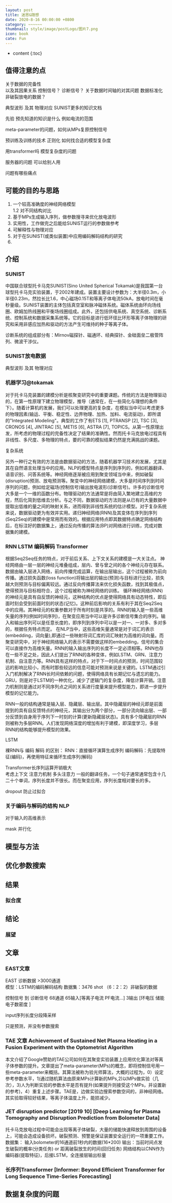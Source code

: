 ```yaml
---
layout: post
title: 迷思&随想
date: 2020-8-16 00:00:00 +0800
category: ~~~~~~
thumbnail: style/image/postLogo/图片7.png
icon: book
cate: Fun
---
```


* content
{:toc}


## 值得注意的点

关于数据的完备性     
以及其因果关系   控制信号？ 诊断信号？
关于数据时间轴的对其问题  数据标准化
非破裂放电的数据？

典型波形 及其 物理对应   SUNIST更多的知识文档

先验 预先知道的知识是什么  例如电流的范围

meta-parameter的问题，如何从MPs复原控制信号

预训练及训练的技术  正则化  如何找合适的模型复杂度


用transformer吗  模型复杂度的问题

服务器的问题  可以给别人用

问题有哪些痛点

## 可能的目的与思路
1. 一个较高准确度的神经网络模型  
1.2 对不同结构对比
2. 基于MPs生成输入序列，做参数搜寻来优化放电波形
3. 实用性，工作做完之后能给SUNIST运行的参数做参考
4. 可解释性与物理对应   
5. 对于在SUNIST(或类似装置)中应用编码解码结构的研究
6. 

## 介绍


### SUNIST

中国联合球型托卡马克SUNIST(Sino United Spherical Tokamak)是我国第一台球型托卡马克实验装置，于2002年建成。装置主要设计参数为：大半径0.3m，小半径0.23m，然拉长比1.6，中心磁场0.15T和等离子体电流50kA，放电时间在毫秒量级。SUNIST装置的主体包括真空室和脉冲磁体系统。磁体系统由环向场线圈、欧姆加热线圈和平衡场线圈组成。此外，还包括供电系统、真空系统、诊断系统、控制系统和数据采集系统等。它的目标是进行低环径比环形等离子体物理的研究和采用非感应加热和驱动的方法产生可维持的种子等离子体。

诊断系统的组成部分有：Mirnov磁探针、磁通环、经典探针、金硅面垒二极管阵列、微波干涉仪。


### SUNIST放电数据

典型波形 及其 物理对应

### 机器学习@tokamak

对于托卡马克装置的建模分析是核聚变研究中的重要课题。传统的方法是物理驱动的，在第一性原理下建立物理模型，推导（通常在，在一些简化与理想的条件下）。随着计算机的发展，我们可以处理更高的复杂度，在模拟当中可以考虑更多的物理因素(输运、平衡、稳定性、边界物理、加热、加料、电流驱动)，即所谓的"Integrated Modeling"。典型的工作了有ETS [1], PTRANSP [2], TSC [3], CRONOS [4], JINTRAC [5], METIS [6], ASTRA [7], TOPICS。从第一性原理出发，所考虑的物理过程的完备性决定了结果的准确性。然而托卡马克放电过程具有非线性、多尺度、多物理的特点，要的可靠的模拟结果仍然是充满挑战的课题。

复杂系统


另外一种行之有效的方法是由数据驱动的方法，随着机器学习技术的发展，尤其是其在自然语言处理当中的应用。NLP的模型特点是序列到序列的，例如机器翻译、语音识别、问答系统等。神经网络逐渐被应用到聚变领域当中来，例如破裂(disruption)预测、放电预测等。聚变中的神经网络建模，大多是时间序列到时间序列的问题，例如给定磁场(控制信号)输出放电波形(诊断信号)。许多的诊断信号大多是一个一维的函数分布。物理驱动的方法通常是将由简入繁地建立高维的方程，然后化简到低维去分析。与之不同，数据驱动的方法则是从已有的大量数据中提取出低维的量之间的映射关系，进而得到非线性系统的估计模型。对于复杂系统来说，数据驱动更为有效并实用。递归神经网络(RNN)及其变体在序列到序列(Seq2Seq)的建模中是常用而有效的。根据应用特点即其数据特点确定网络结构后，在标注好的数据集上，通过反向传播的算法(BP)对网络进行训练，完成对数据集的建模。

### RNN LSTM 编码解码 Transformer
根据Seq2Seq任务的特点，对于前后关系、上下文关系的建模是一大关注点。
神经网络由一层一层的神经元堆叠组成，层内、曾与曾之间的各个神经元存在联系。数据由输入层进入网络，前向传播完成运算，在输出层输出，这个过程被称为前向传播。通过损失函数(loss function)将输出层的输出(预测)与目标进行比较，损失越大则预测与目标偏离较远。通过反向传播算法来优化损失函数，找到其极值点，使得预测与目标相符合，这个过程被称为神经网络的训练。
循环神经网络(RNN)的神经元是具有自反馈的神经元，这种结构的优点是使得网络具有动态特性，即后面时刻会受到前面时刻的状态(记忆)。这种前后影响的关系有利于其在Seq2Seq中的应用。其神经元的权重参数对于所有时刻是共享的。RNN的输入是一些高维矢量的序列(例如时间序列)，在聚变应用当中可以是许多诊断信号集合的序列。输入和输出序列可以是任意长度的，即序列到序列中可以是一对一、一对多、多对多的，根据任务特点而定。
在NLP当中，这些高维矢量通常是对于词汇的表示(embedding，词向量),即通过一些映射将词汇库的词汇映射为高维的词向量。而聚变研究中，对于神经网络输入的表示不需要做这样的embedding，信号的集合可以直接作为高维矢量。RNN的输入输出序列的长度不一定必须相等。RNN也存在一些不足之处，因此人们提出了RNN的各种变体，例如LSTM、GRN、注意力机制、自注意力等。RNN具有这样的特点，对于下一时间点的预测，时间范围较远的影响比较小，而有时那些较远的信息可能对预测来说是关键的。LSTM通过引入门机制解决了RNN长时间依赖的问题，使得网络具有长期记忆与遗忘的能力。GRU，则是对于LSTM的一种优化，减少了逻辑门的复杂度，降低计算开销。注意力机制则是通过对不同序列点之间的关系进行度量来提升模型能力，即进一步提升模型的记忆能力。

RNN一般的结构通常是输入层、隐藏层、输出层。其中隐藏层的神经元即是前面提到的具有自反馈特点的神经元，其输出分为两个部分，一部分流向输出层、一部分反馈到自身用于序列下一时刻的计算(更新隐藏层状态)。具有多个隐藏层的RNN则被称为多层RNN。人们发现网络深度的增加有利于建模，即深度学习，多层RNN的结构能够提升模型的效果。


LSTM

裸RNN与 编码 解码 的区别：
RNN：直接循环演算生成序列
编码解码：先提取特征(编码)，再使用特征来循环生成序列(解码)


Transformer长序列运算开销极大  
考虑上下文 注意力机制    多头注意力
一般的翻译任务，一个句子通常通常包含十几二十个单词，序列长度并不很长。而在聚变应用，序列长度相对要长的多。

dropout 防止过拟合

### 关于编码与解码的结构 NLP

对于输入的高维表示

mask 并行化


## 模型与方法


## 优化参数搜索

## 结果

### 拟合度


## 结论

### 展望


## 文章

### EAST文章

EAST 诊断数据 >3000通道  
模型：LSTM的编码解码结构
数据集：3476 shot （6：2：2）非破裂的数据  

控制信号 到 诊断信号
68通道  65输入[等离子电流 PF电流...]  3输出 [环电压 储能  电子数密度 ]

input序列长度分段降采样 

只是预测，并没有参数搜索

### TAE 文章 Achievement of Sustained Net Plasma Heating in a Fusion Experiment with the Optometrist Algorithm

本文介绍了Google赞助的TAE公司如何在其聚变实验装置上应用优化算法对等离子体参数的提升。文章提出了meta-parameter(MPs)的概念，即将控制信号用一些meta-parameter来概括。其算法被称为验光师算法，大概的过程为，0）设定参考参数水平，1)通过随机算法由原来MPs计算新的MPs,2)以MPs做实验（几次），3)人为判断实验的参数水平是否有提升(如果提升则接受这个MPs，并设置新的参考)，4）重复上述步骤。TAE是，边做实验边搜索参数空间的，非神经网络。其实验取得较好结果，等离子体温度上升，能损减少。


### JET disruption predictor [2019 10]  [Deep Learning for Plasma Tomography and Disruption Prediction from Bolometer Data]

托卡马克放电过程中可能会出现等离子体破裂，大量的储能快速释放到周围的设备上，可能会造成设备损坏。破裂预测、预警是保证装置安全运行的一项重要工作。
数据集： 输入bolometer的16通道前1秒内的数据(16*200)   输出：当前时间点发生破裂的概率(分类任务) or 距离破裂放生的时间(回归任务)
网络结构以CNN作为编码器(提取特征)，后接LSTM，全连接层输出标量


### 长序列Transformer  [Informer: Beyond Efficient Transformer for Long Sequence Time-Series Forecasting]



## 数据复杂度的问题























